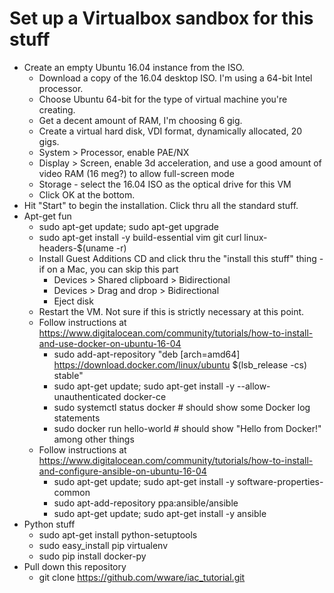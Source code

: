# Set up a Virtualbox sandbox for this stuff

* Create an empty Ubuntu 16.04 instance from the ISO.
    * Download a copy of the 16.04 desktop ISO. I'm using a 64-bit Intel processor.
    * Choose Ubuntu 64-bit for the type of virtual machine you're creating.
    * Get a decent amount of RAM, I'm choosing 6 gig.
    * Create a virtual hard disk, VDI format, dynamically allocated, 20 gigs.
    * System > Processor, enable PAE/NX
    * Display > Screen, enable 3d acceleration, and use a good amount of video RAM (16 meg?) to allow full-screen mode
    * Storage - select the 16.04 ISO as the optical drive for this VM
    * Click OK at the bottom.
* Hit "Start" to begin the installation. Click thru all the standard stuff.
* Apt-get fun
    * sudo apt-get update; sudo apt-get upgrade
    * sudo apt-get install -y build-essential vim git curl linux-headers-$(uname -r)
    * Install Guest Additions CD and click thru the "install this stuff" thing - if on a Mac, you can skip this part
        * Devices > Shared clipboard > Bidirectional
        * Devices > Drag and drop > Bidirectional
        * Eject disk
    * Restart the VM. Not sure if this is strictly necessary at this point.
    * Follow instructions at https://www.digitalocean.com/community/tutorials/how-to-install-and-use-docker-on-ubuntu-16-04
        * sudo add-apt-repository "deb [arch=amd64] https://download.docker.com/linux/ubuntu $(lsb_release -cs) stable"
        * sudo apt-get update; sudo apt-get install -y --allow-unauthenticated docker-ce
        * sudo systemctl status docker     # should show some Docker log statements
        * sudo docker run hello-world     # should show "Hello from Docker!" among other things
    * Follow instructions at https://www.digitalocean.com/community/tutorials/how-to-install-and-configure-ansible-on-ubuntu-16-04
        * sudo apt-get update; sudo apt-get install -y software-properties-common
        * sudo apt-add-repository ppa:ansible/ansible
        * sudo apt-get update; sudo apt-get install -y ansible
* Python stuff
    * sudo apt-get install python-setuptools
    * sudo easy_install pip virtualenv
    * sudo pip install docker-py
* Pull down this repository
    * git clone https://github.com/wware/iac_tutorial.git
